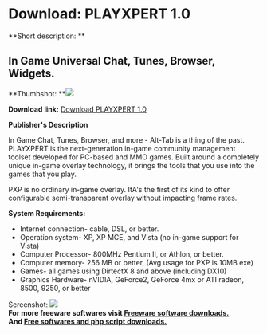 # Download: PLAYXPERT 1.0

**Short description: **

## In Game Universal Chat, Tunes, Browser, Widgets.

  
**Thumbshot: **![](http://www.freewarefiles.com/screenshot/playxpert1_md.jpg)   
  
**Download link:** [Download PLAYXPERT 1.0](http://freesoftwares.boysofts.com/PLAYXPERT_program_48849.html)  
  

**Publisher's Description**  
  

In Game Chat, Tunes, Browser, and more - Alt-Tab is a thing of the past.
PLAYXPERT is the next-generation in-game community management toolset
developed for PC-based and MMO games. Built around a completely unique in-game
overlay technology, it brings the tools that you use into the games that you
play.

PXP is no ordinary in-game overlay. ItA's the first of its kind to offer
configurable semi-transparent overlay without impacting frame rates.

**System Requirements:**

  * Internet connection- cable, DSL, or better. 
  * Operation system- XP, XP MCE, and Vista (no in-game support for Vista) 
  * Computer Processor- 800MHz Pentium II, or Athlon, or better. 
  * Computer memory- 256 MB or better, (Avg usage for PXP is 10MB exe) 
  * Games- all games using DirtectX 8 and above (including DX10) 
  * Graphics Hardware- nVIDIA, GeForce2, GeForce 4mx or ATI radeon, 8500, 9250, or better 

  
  
Screenshot: ![](http://www.freewarefiles.com/screenshot/playxpert1.jpg)  
**For more freeware softwares visit [Freeware software downloads.](http://freesoftwares.boysofts.com/)**   
**And [Free softwares and php script downloads.](http://www.boysofts.com/)**

